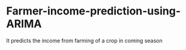 # Farmer-income-prediction-using-ARIMA
It predicts the income from farming of a crop in coming season
